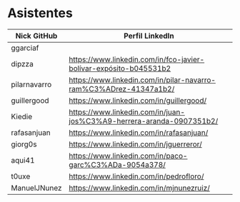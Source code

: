 # Asistentes

| Nick GitHub     | Perfil LinkedIn                                                        |
|-----------------|------------------------------------------------------------------------|
| ggarciaf        |                                                                        |
| dipzza          | https://www.linkedin.com/in/fco-javier-bolívar-expósito-b045531b2      |
| pilarnavarro    | https://www.linkedin.com/in/pilar-navarro-ram%C3%ADrez-41347a1b2/      |
| guillergood     | https://www.linkedin.com/in/guillergood/                               |
| Kiedie          | https://www.linkedin.com/in/juan-jos%C3%A9-herrera-aranda-0907351b2/   |
| rafasanjuan     | https://www.linkedin.com/in/rafasanjuan/                               |
| giorg0s         | https://www.linkedin.com/in/jguerreror/                                |
| aqui41          | https://www.linkedin.com/in/paco-garc%C3%ADa-9054a378/                 |
| t0uxe           | https://www.linkedin.com/in/pedrofloro/                                |
| ManuelJNunez    | https://www.linkedin.com/in/mjnunezruiz/                               |
